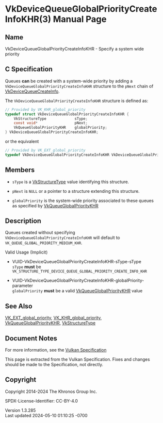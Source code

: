 # VkDeviceQueueGlobalPriorityCreateInfoKHR(3) Manual Page

## Name

VkDeviceQueueGlobalPriorityCreateInfoKHR - Specify a system wide
priority



## <a href="#_c_specification" class="anchor"></a>C Specification

Queues **can** be created with a system-wide priority by adding a
`VkDeviceQueueGlobalPriorityCreateInfoKHR` structure to the `pNext`
chain of [VkDeviceQueueCreateInfo](https://registry.khronos.org/vulkan/specs/1.3-extensions/man/html/VkDeviceQueueCreateInfo.html).

The `VkDeviceQueueGlobalPriorityCreateInfoKHR` structure is defined as:

``` c
// Provided by VK_KHR_global_priority
typedef struct VkDeviceQueueGlobalPriorityCreateInfoKHR {
    VkStructureType             sType;
    const void*                 pNext;
    VkQueueGlobalPriorityKHR    globalPriority;
} VkDeviceQueueGlobalPriorityCreateInfoKHR;
```

or the equivalent

``` c
// Provided by VK_EXT_global_priority
typedef VkDeviceQueueGlobalPriorityCreateInfoKHR VkDeviceQueueGlobalPriorityCreateInfoEXT;
```

## <a href="#_members" class="anchor"></a>Members

- `sType` is a [VkStructureType](https://registry.khronos.org/vulkan/specs/1.3-extensions/man/html/VkStructureType.html) value identifying
  this structure.

- `pNext` is `NULL` or a pointer to a structure extending this
  structure.

- `globalPriority` is the system-wide priority associated to these
  queues as specified by
  [VkQueueGlobalPriorityKHR](https://registry.khronos.org/vulkan/specs/1.3-extensions/man/html/VkQueueGlobalPriorityKHR.html)

## <a href="#_description" class="anchor"></a>Description

Queues created without specifying
`VkDeviceQueueGlobalPriorityCreateInfoKHR` will default to
`VK_QUEUE_GLOBAL_PRIORITY_MEDIUM_KHR`.

Valid Usage (Implicit)

- <a href="#VUID-VkDeviceQueueGlobalPriorityCreateInfoKHR-sType-sType"
  id="VUID-VkDeviceQueueGlobalPriorityCreateInfoKHR-sType-sType"></a>
  VUID-VkDeviceQueueGlobalPriorityCreateInfoKHR-sType-sType  
  `sType` **must** be
  `VK_STRUCTURE_TYPE_DEVICE_QUEUE_GLOBAL_PRIORITY_CREATE_INFO_KHR`

- <a
  href="#VUID-VkDeviceQueueGlobalPriorityCreateInfoKHR-globalPriority-parameter"
  id="VUID-VkDeviceQueueGlobalPriorityCreateInfoKHR-globalPriority-parameter"></a>
  VUID-VkDeviceQueueGlobalPriorityCreateInfoKHR-globalPriority-parameter  
  `globalPriority` **must** be a valid
  [VkQueueGlobalPriorityKHR](https://registry.khronos.org/vulkan/specs/1.3-extensions/man/html/VkQueueGlobalPriorityKHR.html) value

## <a href="#_see_also" class="anchor"></a>See Also

[VK_EXT_global_priority](https://registry.khronos.org/vulkan/specs/1.3-extensions/man/html/VK_EXT_global_priority.html),
[VK_KHR_global_priority](https://registry.khronos.org/vulkan/specs/1.3-extensions/man/html/VK_KHR_global_priority.html),
[VkQueueGlobalPriorityKHR](https://registry.khronos.org/vulkan/specs/1.3-extensions/man/html/VkQueueGlobalPriorityKHR.html),
[VkStructureType](https://registry.khronos.org/vulkan/specs/1.3-extensions/man/html/VkStructureType.html)

## <a href="#_document_notes" class="anchor"></a>Document Notes

For more information, see the <a
href="https://registry.khronos.org/vulkan/specs/1.3-extensions/html/vkspec.html#VkDeviceQueueGlobalPriorityCreateInfoKHR"
target="_blank" rel="noopener">Vulkan Specification</a>

This page is extracted from the Vulkan Specification. Fixes and changes
should be made to the Specification, not directly.

## <a href="#_copyright" class="anchor"></a>Copyright

Copyright 2014-2024 The Khronos Group Inc.

SPDX-License-Identifier: CC-BY-4.0

Version 1.3.285  
Last updated 2024-05-10 01:10:25 -0700
